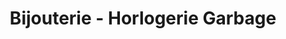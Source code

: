 ---
title: "Bijouterie - Horlogerie Garbage"
url: /mont-de-marsan/bijouterie-horlogerie-garbage/
shop: Schmuck
---